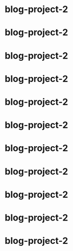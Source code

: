 # blog-project-2
# blog-project-2
# blog-project-2
# blog-project-2
# blog-project-2
# blog-project-2
# blog-project-2
# blog-project-2
# blog-project-2
# blog-project-2
# blog-project-2
